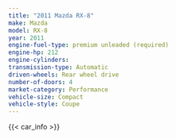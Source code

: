 ```yaml
---
title: "2011 Mazda RX-8"
make: Mazda
model: RX-8
year: 2011
engine-fuel-type: premium unleaded (required)
engine-hp: 212
engine-cylinders: 
transmission-type: Automatic
driven-wheels: Rear wheel drive
number-of-doors: 4
market-category: Performance
vehicle-size: Compact
vehicle-style: Coupe
---
```


{{< car_info >}}
